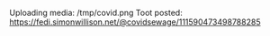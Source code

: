 Uploading media: /tmp/covid.png
Toot posted: https://fedi.simonwillison.net/@covidsewage/111590473498788285
